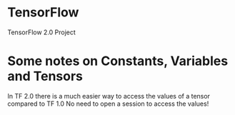 # TensorFlow
 TensorFlow 2.0 Project




# Some notes on Constants, Variables and Tensors
In TF 2.0 there is a much easier way to access the values of a tensor compared to TF 1.0
No need to open a session to access the values!
